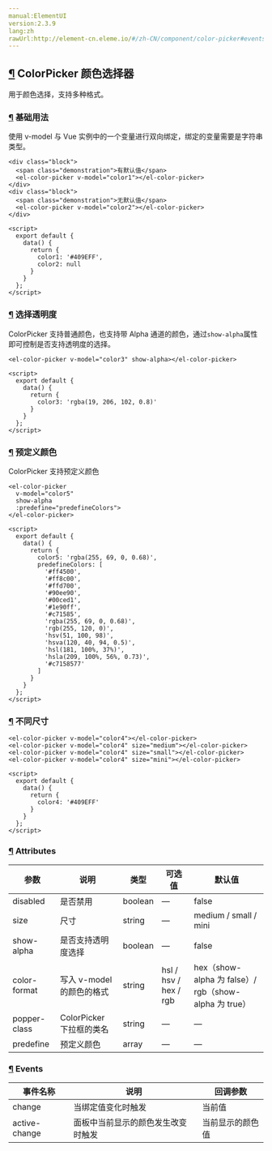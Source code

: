 ```yaml
---
manual:ElementUI
version:2.3.9
lang:zh
rawUrl:http://element-cn.eleme.io/#/zh-CN/component/color-picker#events
---
```



## [¶](%1975 "") ColorPicker 颜色选择器<a name="colorpicker-yan-se-xuan-ze-qi"></a>


用于颜色选择，支持多种格式。


### [¶](%1938 "") 基础用法<a name="ji-chu-yong-fa"></a>


使用 v-model 与 Vue 实例中的一个变量进行双向绑定，绑定的变量需要是字符串类型。



```
<div class="block">
  <span class="demonstration">有默认值</span>
  <el-color-picker v-model="color1"></el-color-picker>
</div>
<div class="block">
  <span class="demonstration">无默认值</span>
  <el-color-picker v-model="color2"></el-color-picker>
</div>

<script>
  export default {
    data() {
      return {
        color1: '#409EFF',
        color2: null
      }
    }
  };
</script>

```




### [¶](%1976 "") 选择透明度<a name="xuan-ze-tou-ming-du"></a>


ColorPicker 支持普通颜色，也支持带 Alpha 通道的颜色，通过`show-alpha`属性即可控制是否支持透明度的选择。



```
<el-color-picker v-model="color3" show-alpha></el-color-picker>

<script>
  export default {
    data() {
      return {
        color3: 'rgba(19, 206, 102, 0.8)'
      }
    }
  };
</script>

```




### [¶](%1977 "") 预定义颜色<a name="yu-ding-yi-yan-se"></a>


ColorPicker 支持预定义颜色



```
<el-color-picker
  v-model="color5"
  show-alpha
  :predefine="predefineColors">
</el-color-picker>

<script>
  export default {
    data() {
      return {
        color5: 'rgba(255, 69, 0, 0.68)',
        predefineColors: [
          '#ff4500',
          '#ff8c00',
          '#ffd700',
          '#90ee90',
          '#00ced1',
          '#1e90ff',
          '#c71585',
          'rgba(255, 69, 0, 0.68)',
          'rgb(255, 120, 0)',
          'hsv(51, 100, 98)',
          'hsva(120, 40, 94, 0.5)',
          'hsl(181, 100%, 37%)',
          'hsla(209, 100%, 56%, 0.73)',
          '#c7158577'
        ]
      }
    }
  };
</script>

```




### [¶](%1978 "") 不同尺寸<a name="bu-tong-chi-cun"></a>

```
<el-color-picker v-model="color4"></el-color-picker>
<el-color-picker v-model="color4" size="medium"></el-color-picker>
<el-color-picker v-model="color4" size="small"></el-color-picker>
<el-color-picker v-model="color4" size="mini"></el-color-picker>

<script>
  export default {
    data() {
      return {
        color4: '#409EFF'
      }
    }
  };
</script>

```




### [¶](%1934 "") Attributes<a name="attributes"></a>
参数 | 说明 | 类型 | 可选值 | 默认值 
 ---  |  ---  |  ---  |  ---  |  ---  | 
disabled | 是否禁用 | boolean | — | false 
size | 尺寸 | string | — | medium / small / mini 
show-alpha | 是否支持透明度选择 | boolean | — | false 
color-format | 写入 v-model 的颜色的格式 | string | hsl / hsv / hex / rgb | hex（show-alpha 为 false）/ rgb（show-alpha 为 true） 
popper-class | ColorPicker 下拉框的类名 | string | — | — 
predefine | 预定义颜色 | array | — | — 


### [¶](%1935 "") Events<a name="events"></a>
事件名称 | 说明 | 回调参数 
 ---  |  ---  |  ---  | 
change | 当绑定值变化时触发 | 当前值 
active-change | 面板中当前显示的颜色发生改变时触发 | 当前显示的颜色值 

